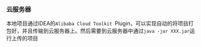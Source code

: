 ### 云服务器

本地项目通过IDEA的`Alibaba Cloud Toolkit `Plugin，可以实现自动的将项目打包好，并且传输到云服务器上。然后需要到云服务器中通过`java -jar XXX.jar`运行上传的项目